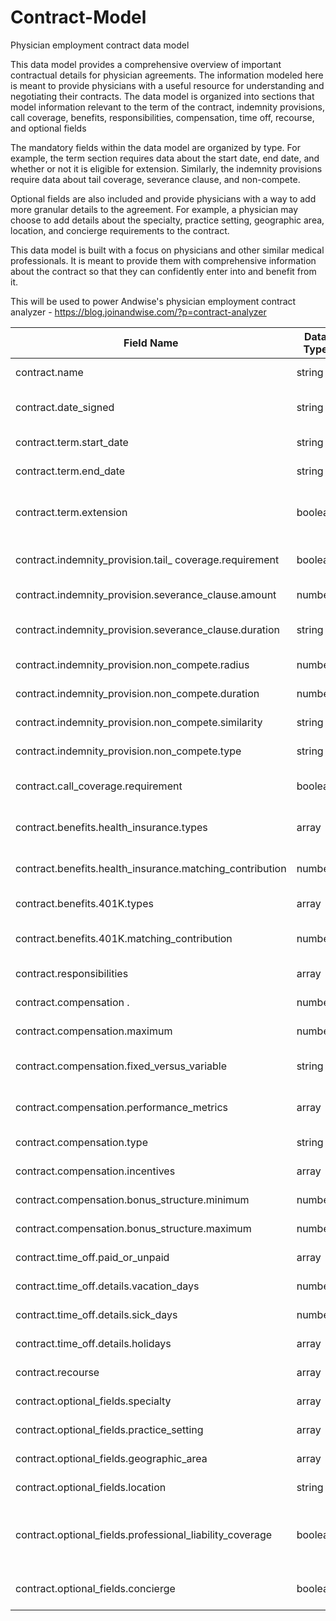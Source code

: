 # Contract-Model
Physician employment contract data model

This data model provides a comprehensive overview of important contractual details for physician agreements. The information modeled here is meant to provide physicians with a useful resource for understanding and negotiating their contracts. The data model is organized into sections that model information relevant to the term of the contract, indemnity provisions, call coverage, benefits, responsibilities, compensation, time off, recourse, and optional fields

The mandatory fields within the data model are organized by type. For example, the term section requires data about the start date, end date, and whether or  not it is eligible for extension. Similarly, the indemnity provisions require data about tail coverage, severance clause, and non-compete.

Optional fields are also included and provide physicians with a way to add more granular details to the agreement. For example, a physician may choose to add details about the specialty, practice setting, geographic area, location, and concierge requirements to the contract.

This data model is built with a focus on physicians and other similar medical professionals. It is meant to provide them with comprehensive information  about the contract so that they can confidently enter into and benefit from it.

This will be used to power Andwise's physician employment contract analyzer - https://blog.joinandwise.com/?p=contract-analyzer

Field Name | Data Type | Description | Example 
--- | --- | --- | ---
contract.name | string | Name of agreement | "Mike Smith Physician Agreement"
contract.date_signed | string | Date agreement was signed | "August 1, 2021"
contract.term.start_date | string | Start date of agreement | "August 1, 2021" 
contract.term.end_date | string | End date of agreement | "August 1, 2022" 
contract.term.extension | boolean | Whether or not agreement can be extended | true   
contract.indemnity_provision.tail_ coverage.requirement | boolean | Whether tail coverage is required |  true 
contract.indemnity_provision.severance_clause.amount | number | Severance clause amount | 1000 
contract.indemnity_provision.severance_clause.duration | string | Severance clause duration | 6 
contract.indemnity_provision.non_compete.radius | number | Radius of non-compete | 50  
contract.indemnity_provision.non_compete.duration | number  | Duration of non-compete | 12 
contract.indemnity_provision.non_compete.similarity | string | Similarity of non-compete |  "Family Practice" 
contract.indemnity_provision.non_compete.type | string | Type of non-compete | "Exclusive" 
contract.call_coverage.requirement | boolean | Whether call coverage is required | false 
contract.benefits.health_insurance.types | array | List of health insurance types | [" HMO","PPO","POS","etc."] 
contract.benefits.health_insurance.matching_contribution | number | Amount of matching contribution | 50 
contract.benefits.401K.types | array | List of 401k types | ["Traditional", "Roth", "Etc."] 
contract.benefits.401K.matching_contribution | number | Amount of matching contribution | 100 
contract.responsibilities | array | List of responsibilities | [list_of_responsibilities] 
contract.compensation . | number | Minimum compensation | 40000 
contract.compensation.maximum | number | Maximum compensation | 80000 
contract.compensation.fixed_versus_variable | string | Fixed or variable compensation | "Fixed" 
contract.compensation.performance_metrics| array | List of performance metrics | [list_of_performance_metrics] 
contract.compensation.type | string | Type of compensation | "Fee-for-Service" 
contract.compensation.incentives | array | List of incentives | [list _of_incentives] 
contract.compensation.bonus_structure.minimum | number | Minimum bonus | 5000 
contract.compensation.bonus_structure.maximum | number | Maximum bonus | 10000 
contract.time_off.paid_or_unpaid | array | Paid or unpaid time off |["paid","unpaid "] 
contract.time_off.details.vacation_days | number | Vacation days available | number 
contract.time_off.details.sick_days | number | Sick  days available | number 
contract.time_off.details.holidays | array | List of holidays | [list_of_holidays] 
contract.recourse | array | List of recourse | [list_of_recourse]
contract.optional_fields.specialty | array | List of specialties | [list_of_specialties]
contract.optional_fields.practice_setting | array | Setting of practice | ["academic","hospital","office_based","community","urgent_care"] 
contract.optional_fields.geographic_area | array | Geographic area | ["urban","suburban","rural"] 
contract.optional_fields.location | string | Location of practice | "Smithtown, TX"
contract.optional_fields.professional_liability_coverage | boolean | Whether professional liability coverage is required | true
contract.optional_fields.concierge | boolean | Whether concierge is available | false
